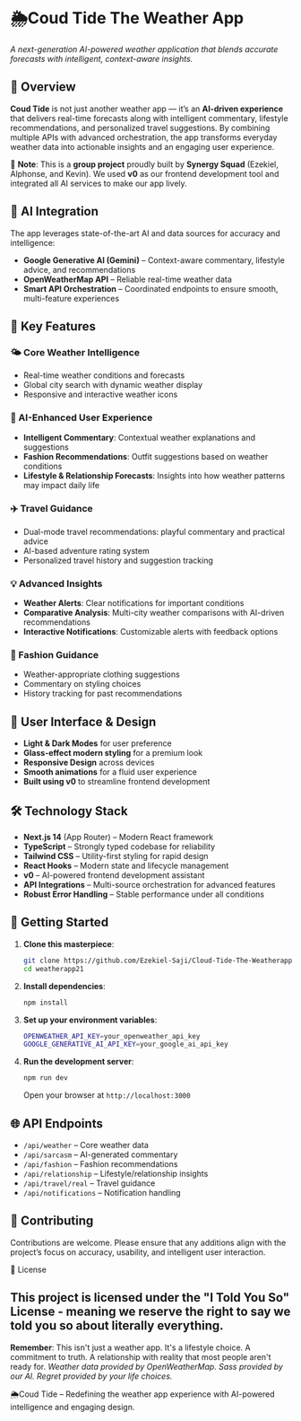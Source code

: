# 🌦️Coud Tide The Weather App  

*A next-generation AI-powered weather application that blends accurate forecasts with intelligent, context-aware insights.*  

## 🎯 Overview  

**Coud Tide** is not just another weather app — it’s an **AI-driven experience** that delivers real-time forecasts along with intelligent commentary, lifestyle recommendations, and personalized travel suggestions. By combining multiple APIs with advanced orchestration, the app transforms everyday weather data into actionable insights and an engaging user experience.  

🚨 **Note**: This is a **group project** proudly built by **Synergy Squad** (Ezekiel, Alphonse, and Kevin). We used **v0** as our frontend development tool and integrated all AI services to make our app lively.  

## 🤖 AI Integration  

The app leverages state-of-the-art AI and data sources for accuracy and intelligence:  

- **Google Generative AI (Gemini)** – Context-aware commentary, lifestyle advice, and recommendations  
- **OpenWeatherMap API** – Reliable real-time weather data  
- **Smart API Orchestration** – Coordinated endpoints to ensure smooth, multi-feature experiences  

## 🌟 Key Features  

### 🌤️ Core Weather Intelligence  
- Real-time weather conditions and forecasts  
- Global city search with dynamic weather display  
- Responsive and interactive weather icons  

### 🧠 AI-Enhanced User Experience  
- **Intelligent Commentary**: Contextual weather explanations and suggestions  
- **Fashion Recommendations**: Outfit suggestions based on weather conditions  
- **Lifestyle & Relationship Forecasts**: Insights into how weather patterns may impact daily life  

### ✈️ Travel Guidance  
- Dual-mode travel recommendations: playful commentary and practical advice  
- AI-based adventure rating system  
- Personalized travel history and suggestion tracking  

### 💡 Advanced Insights  
- **Weather Alerts**: Clear notifications for important conditions  
- **Comparative Analysis**: Multi-city weather comparisons with AI-driven recommendations  
- **Interactive Notifications**: Customizable alerts with feedback options  

### 👗 Fashion Guidance  
- Weather-appropriate clothing suggestions  
- Commentary on styling choices  
- History tracking for past recommendations  

## 🎨 User Interface & Design  

- **Light & Dark Modes** for user preference  
- **Glass-effect modern styling** for a premium look  
- **Responsive Design** across devices  
- **Smooth animations** for a fluid user experience  
- **Built using v0** to streamline frontend development  

## 🛠️ Technology Stack  

- **Next.js 14** (App Router) – Modern React framework  
- **TypeScript** – Strongly typed codebase for reliability  
- **Tailwind CSS** – Utility-first styling for rapid design  
- **React Hooks** – Modern state and lifecycle management  
- **v0** – AI-powered frontend development assistant  
- **API Integrations** – Multi-source orchestration for advanced features  
- **Robust Error Handling** – Stable performance under all conditions  

## 🚀 Getting Started

1.  **Clone this masterpiece**:
    ```bash
    git clone https://github.com/Ezekiel-Saji/Cloud-Tide-The-Weatherapp.git
    cd weatherapp21
    ```

2.  **Install dependencies**:
    ```bash
    npm install
    ```

3.  **Set up your environment variables**:
    ```bash
    OPENWEATHER_API_KEY=your_openweather_api_key
    GOOGLE_GENERATIVE_AI_API_KEY=your_google_ai_api_key
    ```

4.  **Run the development server**:
    ```bash
    npm run dev
    ```

    Open your browser at `http://localhost:3000`

## 🌐 API Endpoints

-   `/api/weather` – Core weather data
-   `/api/sarcasm` – AI-generated commentary
-   `/api/fashion` – Fashion recommendations
-   `/api/relationship` – Lifestyle/relationship insights
-   `/api/travel/real` – Travel guidance
-   `/api/notifications` – Notification handling
## 🤝 Contributing

Contributions are welcome. Please ensure that any additions align with the project’s focus on accuracy, usability, and intelligent user interaction.

📄 License

This project is licensed under the "I Told You So" License - meaning we reserve the right to say we told you so about literally everything.
---
**Remember**: This isn't just a weather app. It's a lifestyle choice. A commitment to truth. A relationship with reality that most people aren't ready for.
*Weather data provided by OpenWeatherMap. Sass provided by our AI. Regret provided by your life choices.*

🌦️Coud Tide – Redefining the weather app experience with AI-powered intelligence and engaging design.
